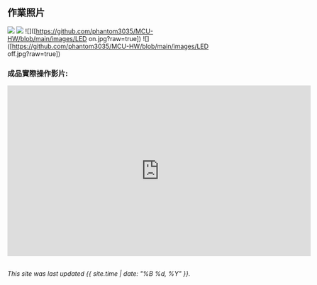 ## 作業照片
![]([https://github.com/phantom3035/MCU-HW/blob/main/images/off.jpg?raw=true])
![]([https://github.com/phantom3035/MCU-HW/blob/main/images/off.jpg?raw=true])
![]([https://github.com/phantom3035/MCU-HW/blob/main/images/LED on.jpg?raw=true])
![]([https://github.com/phantom3035/MCU-HW/blob/main/images/LED off.jpg?raw=true])

### 成品實際操作影片:
<iframe width="684" height="385" src="https://www.youtube.com/embed/QGGFdLfzZkc" title="微控制介面與驅動設計 期中作業-藍芽遙控機器人" frameborder="0" allow="accelerometer; autoplay; clipboard-write; encrypted-media; gyroscope; picture-in-picture; web-share" allowfullscreen></iframe>
<br>
<br>

*This site was last updated {{ site.time | date: "%B %d, %Y" }}.*



